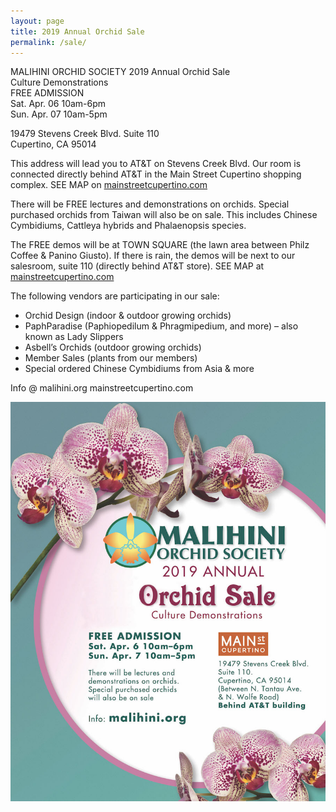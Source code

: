 ```yaml
---
layout: page
title: 2019 Annual Orchid Sale
permalink: /sale/
---
```


MALIHINI ORCHID SOCIETY 2019 Annual Orchid Sale<br>
Culture Demonstrations<br>
FREE ADMISSION<br>
Sat. Apr. 06 10am-6pm<br>
Sun. Apr. 07 10am-5pm

19479 Stevens Creek Blvd. Suite 110<br>
Cupertino, CA  95014

This address will lead you to AT&T on Stevens Creek Blvd.  Our room is connected directly behind AT&T in the Main Street Cupertino shopping complex.    SEE MAP on [mainstreetcupertino.com](http://mainstreetcupertino.com/directory/)

There will be FREE lectures and demonstrations on orchids.
Special purchased orchids from Taiwan will also be on sale.
This includes Chinese Cymbidiums, Cattleya hybrids and Phalaenopsis species.


The FREE demos will be at TOWN SQUARE (the lawn area between Philz Coffee & Panino Giusto).  If there is rain, the demos will be next to our salesroom, suite 110 (directly behind AT&T store).  SEE MAP at [mainstreetcupertino.com](http://mainstreetcupertino.com/directory/)

The following vendors are participating in our sale:

* Orchid Design (indoor & outdoor growing orchids)
* PaphParadise (Paphiopedilum & Phragmipedium, and more) – also known as Lady Slippers
* Asbell’s Orchids (outdoor growing orchids)
* Member Sales (plants from our members)
* Special ordered Chinese Cymbidiums from Asia & more

Info @ malihini.org
mainstreetcupertino.com

<img src="img/MOS-2019_Poster.jpg">
